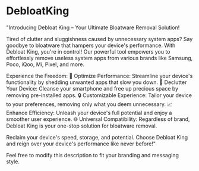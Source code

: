 # DebloatKing
"Introducing Debloat King – Your Ultimate Bloatware Removal Solution!

Tired of clutter and sluggishness caused by unnecessary system apps? Say goodbye to bloatware that hampers your device's performance. With Debloat King, you're in control! Our powerful tool empowers you to effortlessly remove useless system apps from various brands like Samsung, Poco, iQoo, Mi, Pixel, and more.

Experience the Freedom:
🚀 Optimize Performance: Streamline your device's functionality by shedding unwanted apps that slow you down.
🧹 Declutter Your Device: Cleanse your smartphone and free up precious space by removing pre-installed apps.
🔒 Customizable Experience: Tailor your device to your preferences, removing only what you deem unnecessary.
📈 Enhance Efficiency: Unleash your device's full potential and enjoy a smoother user experience.
🌐 Universal Compatibility: Regardless of brand, Debloat King is your one-stop solution for bloatware removal.

Reclaim your device's speed, storage, and potential. Choose Debloat King and reign over your device's performance like never before!"

Feel free to modify this description to fit your branding and messaging style.
